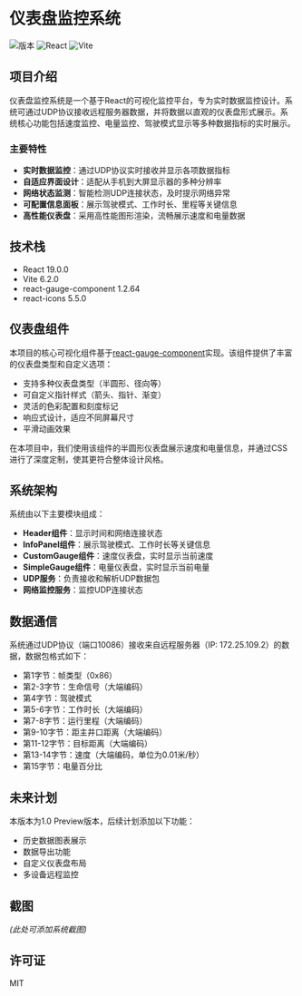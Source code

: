 # 仪表盘监控系统

![版本](https://img.shields.io/badge/版本-1.0_Preview-blue)
![React](https://img.shields.io/badge/React-19.0.0-61dafb)
![Vite](https://img.shields.io/badge/Vite-6.2.0-646cff)

## 项目介绍

仪表盘监控系统是一个基于React的可视化监控平台，专为实时数据监控设计。系统可通过UDP协议接收远程服务器数据，并将数据以直观的仪表盘形式展示。系统核心功能包括速度监控、电量监控、驾驶模式显示等多种数据指标的实时展示。

### 主要特性

- **实时数据监控**：通过UDP协议实时接收并显示各项数据指标
- **自适应界面设计**：适配从手机到大屏显示器的多种分辨率
- **网络状态监测**：智能检测UDP连接状态，及时提示网络异常
- **可配置信息面板**：展示驾驶模式、工作时长、里程等关键信息
- **高性能仪表盘**：采用高性能图形渲染，流畅展示速度和电量数据

## 技术栈

- React 19.0.0
- Vite 6.2.0
- react-gauge-component 1.2.64
- react-icons 5.5.0

## 仪表盘组件

本项目的核心可视化组件基于[react-gauge-component](https://www.npmjs.com/package/react-gauge-component)实现。该组件提供了丰富的仪表盘类型和自定义选项：

- 支持多种仪表盘类型（半圆形、径向等）
- 可自定义指针样式（箭头、指针、渐变）
- 灵活的色彩配置和刻度标记
- 响应式设计，适应不同屏幕尺寸
- 平滑动画效果

在本项目中，我们使用该组件的半圆形仪表盘展示速度和电量信息，并通过CSS进行了深度定制，使其更符合整体设计风格。

## 系统架构

系统由以下主要模块组成：

- **Header组件**：显示时间和网络连接状态
- **InfoPanel组件**：展示驾驶模式、工作时长等关键信息
- **CustomGauge组件**：速度仪表盘，实时显示当前速度
- **SimpleGauge组件**：电量仪表盘，实时显示当前电量
- **UDP服务**：负责接收和解析UDP数据包
- **网络监控服务**：监控UDP连接状态

## 数据通信

系统通过UDP协议（端口10086）接收来自远程服务器（IP: 172.25.109.2）的数据，数据包格式如下：

- 第1字节：帧类型（0x86）
- 第2-3字节：生命信号（大端编码）
- 第4字节：驾驶模式
- 第5-6字节：工作时长（大端编码）
- 第7-8字节：运行里程（大端编码）
- 第9-10字节：距主井口距离（大端编码）
- 第11-12字节：目标距离（大端编码）
- 第13-14字节：速度（大端编码，单位为0.01米/秒）
- 第15字节：电量百分比

## 未来计划

本版本为1.0 Preview版本，后续计划添加以下功能：

- 历史数据图表展示
- 数据导出功能
- 自定义仪表盘布局
- 多设备远程监控

## 截图

*(此处可添加系统截图)*

## 许可证

MIT
